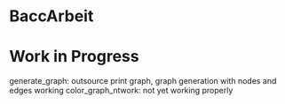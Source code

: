 # BaccArbeit
# Work in Progress

generate_graph: outsource print graph, graph generation with nodes and edges working
color_graph_ntwork: not yet working properly
